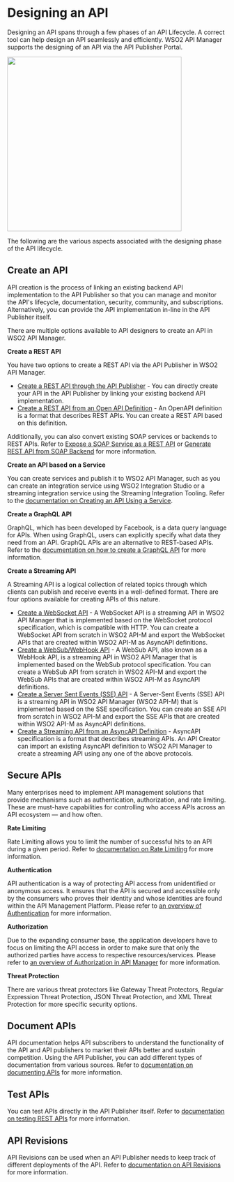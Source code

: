 # Designing an API

Designing an API spans through a few phases of an API Lifecycle. A correct tool can help design an API seamlessly and efficiently. WSO2 API Manager supports the designing of an API via the API Publisher Portal. 
  
<img src="{{base_path}}/assets/img/learn/design-api/design-api-lifecycle.png" height="400" />

The following are the various aspects associated with the designing phase of the API lifecycle.

## Create an API

API creation is the process of linking an existing backend API implementation to the API Publisher so that you can manage and monitor the API's lifecycle, documentation, security, community, and subscriptions. Alternatively, you can provide the API implementation in-line in the API Publisher itself.

There are multiple options available to API designers to create an API in WSO2 API Manager.

**Create a REST API**

You have two options to create a REST API via the API Publisher in WSO2 API Manager.

- [Create a REST API through the API Publisher]({{base_path}}/manage-apis/design/create-api/create-rest-api/create-a-rest-api) - You can directly create your API in the API Publisher by linking your existing backend API implementation.
- [Create a REST API from an Open API Definition]({{base_path}}/manage-apis/design/create-api/create-rest-api/create-a-rest-api-from-an-openapi-definition) - An OpenAPI definition is a format that describes REST APIs. You can create a REST API based on this definition.

Additionally, you can also convert existing SOAP services or backends to REST APIs. Refer to [Expose a SOAP Service as a REST API]({{base_path}}/manage-apis/design/create-api/create-rest-api/expose-a-soap-service-as-a-rest-api) or [Generate REST API from SOAP Backend]({{base_path}}/manage-apis/design/create-api/create-rest-api/generate-rest-api-from-soap-backend) for more information.

**Create an API based on a Service**

You can create services and publish it to WSO2 API Manager, such as you can create an integration service using WSO2 Integration Studio or a streaming integration service using the Streaming Integration Tooling. Refer to the [documentation on Creating an API Using a Service]({{base_path}}/manage-apis/design/create-api/create-an-api-using-a-service).

**Create a GraphQL API**

GraphQL, which has been developed by Facebook, is a data query language for APIs. When using GraphQL, users can explicitly specify what data they need from an API. GraphQL APIs are an alternative to REST-based APIs. Refer to the [documentation on how to create a GraphQL API]({{base_path}}/manage-apis/design/create-api/create-a-graphql-api) for more information.

**Create a Streaming API**

A Streaming API is a logical collection of related topics through which clients can publish and receive events in a well-defined format. There are four options available for creating APIs of this nature.

- [Create a WebSocket API]({{base_path}}/manage-apis/design/create-api/create-streaming-api/create-a-websocket-streaming-api) - A WebSocket API is a streaming API in WSO2 API Manager that is implemented based on the WebSocket protocol specification, which is compatible with HTTP. You can create a WebSocket API from scratch in WSO2 API-M and export the WebSocket APIs that are created within WSO2 API-M as AsyncAPI definitions.
- [Create a WebSub/WebHook API]({{base_path}}/manage-apis/design/create-api/create-streaming-api/create-a-websub-streaming-api) - A WebSub API, also known as a WebHook API, is a streaming API in WSO2 API Manager that is implemented based on the WebSub protocol specification. You can create a WebSub API from scratch in WSO2 API-M and export the WebSub APIs that are created within WSO2 API-M as AsyncAPI definitions.
- [Create a Server Sent Events (SSE) API]({{base_path}}/manage-apis/design/create-api/create-streaming-api/create-a-sse-streaming-api) - A Server-Sent Events (SSE) API is a streaming API in WSO2 API Manager (WSO2 API-M) that is implemented based on the SSE specification. You can create an SSE API from scratch in WSO2 API-M and export the SSE APIs that are created within WSO2 API-M as AsyncAPI definitions.
- [Create a Streaming API from an AsyncAPI Definition]({{base_path}}/manage-apis/design/create-api/create-streaming-api/create-a-streaming-api-from-an-asyncapi-definition) - AsyncAPI specification is a format that describes streaming APIs. An API Creator can import an existing AsyncAPI definition to WSO2 API Manager to create a streaming API using any one of the above protocols.

## Secure APIs

Many enterprises need to implement API management solutions that provide mechanisms such as authentication, authorization, and rate limiting. These are must-have capabilities for controlling who access APIs across an API ecosystem — and how often.

**Rate Limiting**

Rate Limiting allows you to limit the number of successful hits to an API during a given period. Refer to [documentation on Rate Limiting]({{base_path}}/manage-apis/design/rate-limiting/introducing-throttling-use-cases/) for more information.

**Authentication**

API authentication is a way of protecting API access from unidentified or anonymous access. It ensures that the API is secured and accessible only by the consumers who proves their identity and whose identities are found within the API Management Platform. Please refer to [an overview of Authentication]({{base_path}}/manage-apis/design/api-security/api-authentication/api-authentication-overview) for more information.

**Authorization**

Due to the expanding consumer base, the application developers have to focus on limiting the API access in order to make sure that only the authorized parties have access to respective resources/services. Please refer to [an overview of Authorization in API Manager]({{base_path}}/manage-apis/design/api-security/authorization/api-authorization) for more information.

**Threat Protection**

There are various threat protectors like Gateway Threat Protectors, Regular Expression Threat Protection, JSON Threat Protection, and XML Threat Protection for more specific security options.

## Document APIs

API documentation helps API subscribers to understand the functionality of the API and API publishers to market their APIs better and sustain competition. Using the API Publisher, you can add different types of documentation from various sources. Refer to [documentation on documenting APIs]({{base_path}}/manage-apis/design/api-documentation/add-api-documentation) for more information.

## Test APIs

You can test APIs directly in the API Publisher itself. Refer to [documentation on testing REST APIs]({{base_path}}/manage-apis/design/create-api/test-a-rest-api) for more information.

## API Revisions

API Revisions can be used when an API Publisher needs to keep track of different deployments of the API. Refer to [documentation on API Revisions]({{base_path}}/manage-apis/design/create-api/create-api-revisions) for more information.

